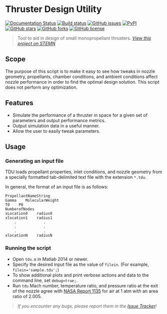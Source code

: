 # Thruster Design Utility
[![Documentation Status](https://readthedocs.org/projects/thrusterdesign/badge/?version=latest)](http://thrusterdesign.readthedocs.io/en/latest/?badge=latest)
[![Build status](https://travis-ci.org/runphilrun/TDU.svg?style=flat-square)](https://travis-ci.org/runphilrun/TDU)
[![GitHub issues](https://img.shields.io/github/issues/runphilrun/TDU.svg)](https://github.com/runphilrun/TDU/issues)
[![PyPI](https://img.shields.io/pypi/v/tdu.svg?style=flat-square)](https://pypi.python.org/pypi/tdu)
[![GitHub stars](https://img.shields.io/github/stars/runphilrun/TDU.svg)](https://github.com/runphilrun/TDU/stargazers)
[![GitHub forks](https://img.shields.io/github/forks/runphilrun/TDU.svg)](https://github.com/runphilrun/TDU/network)
[![GitHub license](https://img.shields.io/badge/license-Apache%202-blue.svg)](https://raw.githubusercontent.com/runphilrun/TDU/master/LICENSE.md)


> Tool to aid in design of small monopropellant thrusters. *[View this project on STEMN](http://stemn.com/projects/thruster-design-tool)*

## Scope
The purpose of this script is to make it easy to see how tweaks in nozzle geometry, propellants, chamber conditions, and ambient conditions affect nozzle performance in order to find the optimal design solution. This script does not perform any optimization.

## Features
* Simulate the performance of a thruster in space for a given set of parameters and output performance metrics.
* Output simulation data in a useful manner.
* Allow the user to easily tweak parameters.

## Usage
### Generating an input file
TDU loads propellant properties, inlet conditions, and nozzle geometry from a specially formatted tab-delimited text file with the extension `*.tdu`.

In general, the format of an input file is as follows:
```
PropellantNameString
Gamma    MolecularWeight
T0    P0
NumberofNodes
xLocation0    radius0
xlocation1    radius1
    .            .
    .            .
    .            .
xlocationN    radiusN
```

### Running the script
* Open `tdu.m` in Matlab 2014 or newer.
* Specify the desired input file as the value of `filein`. (For example, `filein='sample.tdu';`)
* To show additional plots and print verbose actions and data to the command line, set `debug=true;`.
* Run `tdu`
Mach number, temperature ratio, and pressure ratio at the exit of the nozzle agree with [NASA Report 1135](http://www.nasa.gov/sites/default/files/734673main_Equations-Tables-Charts-CompressibleFlow-Report-1135.pdf) for air at 1 atm with an area ratio of 2.005.


> *If you encounter any bugs, please report them in the [Issue Tracker](https://github.com/runphilrun/ThrusterDesign/issues)!*
